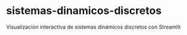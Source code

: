# sistemas-dinamicos-discretos
Visualización interactiva de sistemas dinámicos discretos con Streamlit
